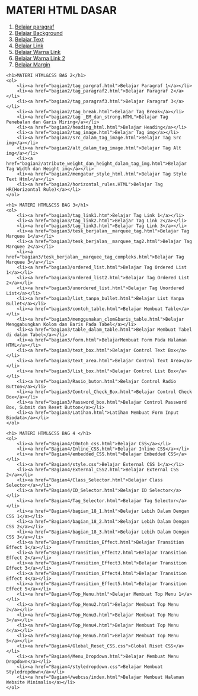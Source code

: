 <!DOCTYPE html>
<html lang="en">
<head>
    <title>Gunawan ADi Kusuma</title>
</head>
<body>
    <h1>MATERI HTML DASAR</h1>
    <ol>
        <li><a href="bagian1/paragraf.html">Belajar paragraf</a></li>
        <li><a href="bagian1/bgcolor.html">Belajar Background</a></li>
        <li><a href="bagian1/text.html">Belajar Text</a></li>
        <li><a href="bagian1/link.html">Belajar Link</a></li>
        <li><a href="bagian1/alink.html">Belajar Warna Link</a></li>
        <li><a href="bagian1/vlink.html">Belajar Warna Link 2</a></li>
        <li><a href="bagian1/margin.html">Belajar Margin</a></li>
    </ol>

    <h1>MATERI HTML&CSS BAG 2</h1>
    <ol>
        <li><a href="bagian2/tag_pargraf.html">Belajar Paragraf 1</a></li>
        <li><a href="bagian2/tag_paragraf2.html">Belajar Paragraf 2</a></li>
        <li><a href="bagian2/tag_paragraf3.html">Belajar Paragraf 3</a></li>
        <li><a href="bagian2/tag_break.html">Belajar Tag Break</a></li>
        <li><a href="bagian2/tag _EM_dan_strong.HTML">Belajar Tag Penebalan dan Garis Miring</a></li>
        <li><a href="bagian2/heading_html.html">Belajar Heading</a></li>
        <li><a href="bagian2/tag_image.html">Belajar Tag img</a></li>
        <li><a href="bagian2/src_dalam_tag_image.html">Belajar Tag Src img</a></li>
        <li><a href="bagian2/alt_dalam_tag_image.html">Belajar Tag Alt img</a></li>
        <li><a href="bagian2/atribute_weight_dan_height_dalam_tag_img.html">Belajar Tag Width dan Height img</a></li>
        <li><a href="bagian2/mengatur_style_html.html">Belajar Tag Style Text Html</a></li>
        <li><a href="bagian2/horizontal_rules.HTML">Belajar Tag HR(Horizontal Rule)</a></li>
    </ol>

    <h1> MATERI HTML&CSS BAG 3</h1>
    <ol>
        <li><a href="bagian3/tag_link1.htm">Belajar Tag Link 1</a></li>
        <li><a href="bagian3/tag_link2.html">Belajar Tag Link 2</a></li>
        <li><a href="bagian3/tag_link3.html">Belajar Tag Link 3</a></li>
        <li><a href="bagian3/tesk_berjalan__marquee_tag.html">Belajar Tag Marquee 1</a></li>
        <li><a href="bagian3/tesk_berjalan__marquee_tag2.html">Belajar Tag Marquee 2</a></li>
        <li><a href="bagian3/tesk_berjalan__marquee_tag_compleks.html">Belajar Tag Marquee 3</a></li>
        <li><a href="bagian3/ordered_list.html">Belajar Tag Ordered List 1</a></li>
        <li><a href="bagian3/ordered_list2.html">Belajar Tag Ordered List 2</a></li>
        <li><a href="bagian3/unordered_list.html">Belajar Tag Unordered List</a></li>
        <li><a href="bagian3/list_tanpa_bullet.html">Belajar List Yanpa Bullet</a></li>
        <li><a href="bagian3/contoh_table.html">Belajar Membuat Table</a></li>
        <li><a href="bagian3/menggunakan_clom&baris_table.html">Belajar Menggabungkan Kolom dan Baris Pada Tabel</a></li>
        <li><a href="bagian3/table_dalam_table.html">Belajar Membuat Tabel di dalam Tabel</a></li>
        <li><a href="bagian3/form.html">BelajarMembuat Form Pada Halaman HTML</a></li>
        <li><a href="bagian3/text_box.html">Belajar Control Text Box</a></li>
        <li><a href="bagian3/text_area.html">Belajar Control Text Area</a></li>
        <li><a href="bagian3/list_box.html">Belajar Control List Box</a></li>
        <li><a href="bagian3/Rasio_buton.html">Belajar Control Radio Button</a></li>
        <li><a href="bagian3/Control_Check_Box.html">Belajar Control Check Box</a></li>
        <li><a href="bagian3/Password_box.html">Belajar Control Password Box, Submit dan Reset Button</a></li>
        <li><a href="bagian3/Latihan.html">Latihan Membuat Form Input Biodata</a></li>
    </ol>

    <h1> MATERI HTML&CSS BAG 4 </h1>
    <ol>
        <li><a href="Bagian4/C0ntoh_css.html">Belajar CSS</a></li>
        <li><a href="Bagian4/Inline_CSS.html">Belajar Inline CSS</a></li>
        <li><a href="Bagian4/embedded_CSS.html">Belajar Embedded CSS</a></li>
        <li><a href="Bagian4/style.css">Belajar External CSS 1</a></li>
        <li><a href="Bagian4/External_CSS2.html">Belajar External CSS 2</a></li>
        <li><a href="Bagian4/Class_Selector.html">Belajar Class Selector</a></li>
        <li><a href="Bagian4/ID_Selector.html">Belajar ID Selector</a></li>
        <li><a href="Bagian4/Tag_Selector.html">Belajar Tag Selector</a></li>
        <li><a href="Bagian4/bagian_18_1.html">Belajar Lebih Dalam Dengan CSS 1</a></li>
        <li><a href="Bagian4/bagian_18_2.html">Belajar Lebih Dalam Dengan CSS 2</a></li>
        <li><a href="Bagian4/bagian_18_3.html">Belajar Lebih Dalam Dengan CSS 3</a></li>
        <li><a href="Bagian4/Transition_Effect.html">Belajar Transition Effect 1</a></li>
        <li><a href="Bagian4/Transition_Effect2.html">Belajar Transition Effect 2</a></li>
        <li><a href="Bagian4/Transition_Effect3.html">Belajar Transition Effect 3</a></li>
        <li><a href="Bagian4/Transition_Effect4.html">Belajar Transition Effect 4</a></li>
        <li><a href="Bagian4/Transition_Effect5.html">Belajar Transition Effect 5</a></li>
        <li><a href="Bagian4/Top_Menu.html">Belajar Membuat Top Menu 1</a></li>
        <li><a href="Bagian4/Top_Menu2.html">Belajar Membuat Top Menu 2</a></li>
        <li><a href="Bagian4/Top_Menu3.html">Belajar Membuat Top Menu 3</a></li>
        <li><a href="Bagian4/Top_Menu4.html">Belajar Membuat Top Menu 4</a></li>
        <li><a href="Bagian4/Top_Menu5.html">Belajar Membuat Top Menu 5</a></li>
        <li><a href="Bagian4/Global_Reset_CSS.css">Global Riset CSS</a></li>
        <li><a href="Bagian4/Menu_Dropdown.html">Belajar Membuat Menu Dropdown</a></li>
        <li><a href="Bagian4/styledropdown.css">Belajar Membuat Styledropdown</a></li>
        <li><a href="Bagian4/webcss/index.html">Belajar Membuat Halaman Website Minimalis</a></li>
    </ol>

</body>
</html>
